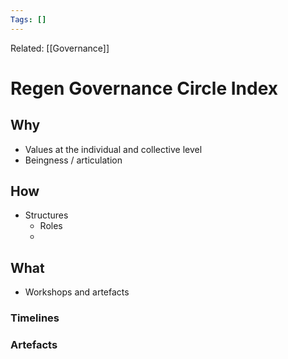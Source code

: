 ```yaml
---
Tags: []
---
```

Related: [[Governance]]
# Regen Governance Circle Index

## Why
- Values at the individual and collective level
- Beingness / articulation
 
## How
- Structures 
	- Roles
	-  

## What 
- Workshops and artefacts 




### Timelines
### Artefacts